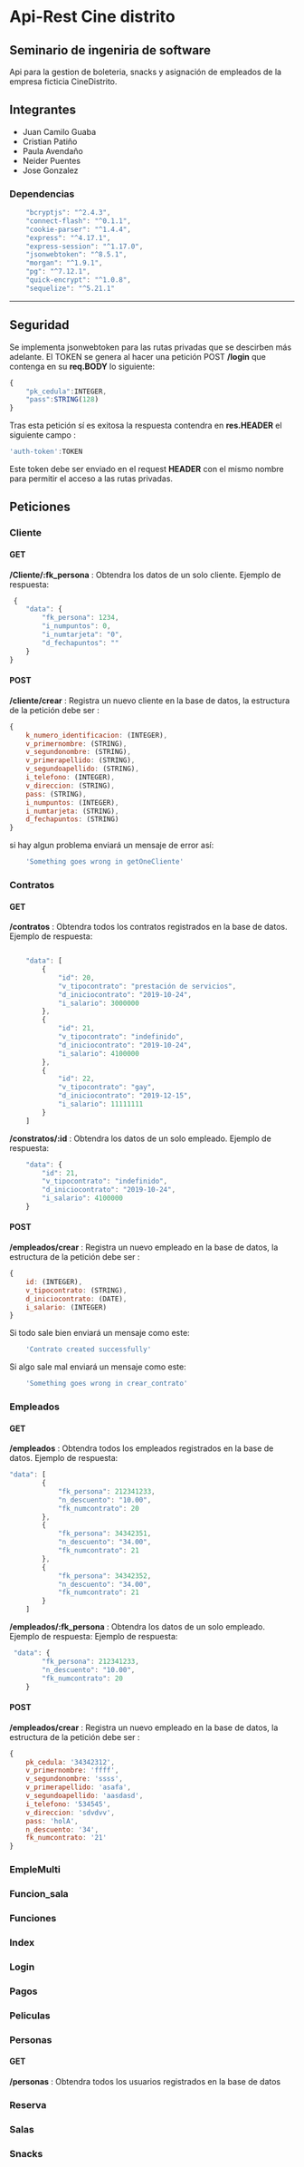 # Api-Rest Cine distrito

## Seminario de ingeniria de software

Api para la gestion de boleteria, snacks y asignación de empleados de la empresa ficticia CineDistrito.

## Integrantes

* Juan Camilo Guaba
* Cristian Patiño
* Paula Avendaño
* Neider Puentes
* Jose Gonzalez

### Dependencias

```javascript
    "bcryptjs": "^2.4.3",
    "connect-flash": "^0.1.1",
    "cookie-parser": "^1.4.4",
    "express": "^4.17.1",
    "express-session": "^1.17.0",
    "jsonwebtoken": "^8.5.1",
    "morgan": "^1.9.1",
    "pg": "^7.12.1",
    "quick-encrypt": "^1.0.8",
    "sequelize": "^5.21.1"
```

---

## Seguridad

Se implementa jsonwebtoken para las rutas privadas que se descirben más adelante. El TOKEN se genera al hacer una petición POST <b>/login</b> que contenga en su <b>req.BODY</b> lo siguiente:

```javascript
{
    "pk_cedula":INTEGER,
    "pass":STRING(128)
}
```

Tras esta petición sí es exitosa la respuesta contendra en <b>res.HEADER</b> el siguiente campo :

```javascript
'auth-token':TOKEN
```

Este token debe ser enviado en el request <b>HEADER</b> con el mismo nombre para permitir el acceso a las rutas privadas.

## Peticiones

### Cliente

#### GET

<b>/Cliente/:fk_persona</b> : Obtendra los datos de un solo cliente.
Ejemplo de respuesta:

```javascript
 {
    "data": {
        "fk_persona": 1234,
        "i_numpuntos": 0,
        "i_numtarjeta": "0",
        "d_fechapuntos": ""
    }
}
```

#### POST

<b>/cliente/crear</b> : Registra un nuevo cliente en la base de datos, la estructura de la petición debe ser :

```javascript
{ 
    k_numero_identificacion: (INTEGER),
    v_primernombre: (STRING),
    v_segundonombre: (STRING),
    v_primerapellido: (STRING),
    v_segundoapellido: (STRING),
    i_telefono: (INTEGER),
    v_direccion: (STRING),
    pass: (STRING),
    i_numpuntos: (INTEGER),
    i_numtarjeta: (STRING),
    d_fechapuntos: (STRING)
}
```
si hay algun problema enviará un mensaje de error así:

```javascript
    'Something goes wrong in getOneCliente'
```

### Contratos

#### GET

<b>/contratos</b> : Obtendra todos los contratos registrados en la base de datos.
Ejemplo de respuesta:

```javascript

    "data": [
        {
            "id": 20,
            "v_tipocontrato": "prestación de servicios",
            "d_iniciocontrato": "2019-10-24",
            "i_salario": 3000000
        },
        {
            "id": 21,
            "v_tipocontrato": "indefinido",
            "d_iniciocontrato": "2019-10-24",
            "i_salario": 4100000
        },
        {
            "id": 22,
            "v_tipocontrato": "gay",
            "d_iniciocontrato": "2019-12-15",
            "i_salario": 11111111
        }
    ]

```

<b>/constratos/:id</b> : Obtendra los datos de un solo empleado.
Ejemplo de respuesta:

```javascript
    "data": {
        "id": 21,
        "v_tipocontrato": "indefinido",
        "d_iniciocontrato": "2019-10-24",
        "i_salario": 4100000
    }
```

#### POST

<b>/empleados/crear</b> : Registra un nuevo empleado en la base de datos, la estructura de la petición debe ser :

```javascript
{ 
    id: (INTEGER),
    v_tipocontrato: (STRING),
    d_iniciocontrato: (DATE),
    i_salario: (INTEGER)
}
```

Si todo sale bien enviará un mensaje como este:

```javascript
    'Contrato created successfully'
```

Si algo sale mal enviará un mensaje como este:

```javascript
    'Something goes wrong in crear_contrato'
```

### Empleados

#### GET

<b>/empleados</b> : Obtendra todos los empleados registrados en la base de datos.
Ejemplo de respuesta:

```javascript
"data": [
        {
            "fk_persona": 212341233,
            "n_descuento": "10.00",
            "fk_numcontrato": 20
        },
        {
            "fk_persona": 34342351,
            "n_descuento": "34.00",
            "fk_numcontrato": 21
        },
        {
            "fk_persona": 34342352,
            "n_descuento": "34.00",
            "fk_numcontrato": 21
        }
    ]
```

<b>/empleados/:fk_persona</b> : Obtendra los datos de un solo empleado.
Ejemplo de respuesta:
Ejemplo de respuesta:

```javascript
 "data": {
        "fk_persona": 212341233,
        "n_descuento": "10.00",
        "fk_numcontrato": 20
    }
```

#### POST

<b>/empleados/crear</b> : Registra un nuevo empleado en la base de datos, la estructura de la petición debe ser :

```javascript
{ 
    pk_cedula: '34342312',
    v_primernombre: 'ffff',
    v_segundonombre: 'ssss',
    v_primerapellido: 'asafa',
    v_segundoapellido: 'aasdasd',
    i_telefono: '534545',
    v_direccion: 'sdvdvv',
    pass: 'holA',
    n_descuento: '34',
    fk_numcontrato: '21'
}
```

### EmpleMulti
### Funcion_sala
### Funciones
### Index
### Login
### Pagos
### Peliculas

### Personas

#### GET

<b>/personas</b> : Obtendra todos los usuarios registrados en la base de datos

### Reserva
### Salas
### Snacks